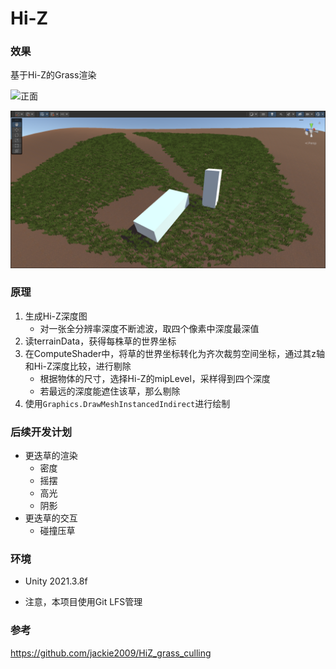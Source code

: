 # Hi-Z

### 效果

基于Hi-Z的Grass渲染

![正面](Image/正面.gif)

![侧面](Image/侧面.png)

### 原理

1. 生成Hi-Z深度图
   - 对一张全分辨率深度不断滤波，取四个像素中深度最深值
2. 读terrainData，获得每株草的世界坐标
3. 在ComputeShader中，将草的世界坐标转化为齐次裁剪空间坐标，通过其z轴和Hi-Z深度比较，进行剔除
   - 根据物体的尺寸，选择Hi-Z的mipLevel，采样得到四个深度
   - 若最远的深度能遮住该草，那么剔除
4. 使用`Graphics.DrawMeshInstancedIndirect`进行绘制

### 后续开发计划

- 更迭草的渲染
  - 密度
  - 摇摆
  - 高光
  - 阴影
- 更迭草的交互
  - 碰撞压草

### 环境

- Unity 2021.3.8f

- 注意，本项目使用Git LFS管理

### 参考

https://github.com/jackie2009/HiZ_grass_culling

